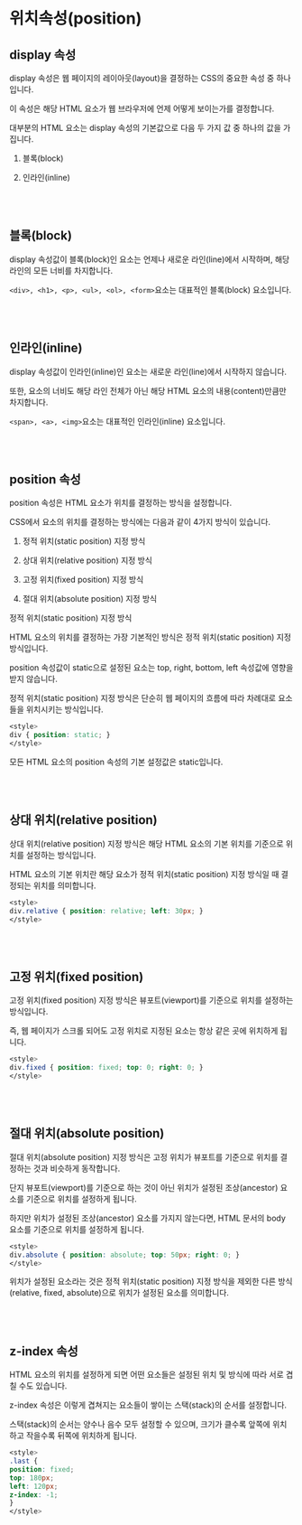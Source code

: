 # 위치속성(position)

## display 속성

display 속성은 웹 페이지의 레이아웃(layout)을 결정하는 CSS의 중요한 속성 중 하나입니다.

이 속성은 해당 HTML 요소가 웹 브라우저에 언제 어떻게 보이는가를 결정합니다.

대부분의 HTML 요소는 display 속성의 기본값으로 다음 두 가지 값 중 하나의 값을 가집니다.

1. 블록(block)

2. 인라인(inline)

<br /><br />

## 블록(block)

display 속성값이 블록(block)인 요소는 언제나 새로운 라인(line)에서 시작하며, 해당 라인의 모든 너비를 차지합니다.

`<div>, <h1>, <p>, <ul>, <ol>, <form>`요소는 대표적인 블록(block) 요소입니다.

<br /><br />

## 인라인(inline)

display 속성값이 인라인(inline)인 요소는 새로운 라인(line)에서 시작하지 않습니다.

또한, 요소의 너비도 해당 라인 전체가 아닌 해당 HTML 요소의 내용(content)만큼만 차지합니다.

`<span>, <a>, <img>`요소는 대표적인 인라인(inline) 요소입니다.

<br /><br />

## position 속성

position 속성은 HTML 요소가 위치를 결정하는 방식을 설정합니다.

CSS에서 요소의 위치를 결정하는 방식에는 다음과 같이 4가지 방식이 있습니다.

1. 정적 위치(static position) 지정 방식

2. 상대 위치(relative position) 지정 방식

3. 고정 위치(fixed position) 지정 방식

4. 절대 위치(absolute position) 지정 방식

정적 위치(static position) 지정 방식

HTML 요소의 위치를 결정하는 가장 기본적인 방식은 정적 위치(static position) 지정 방식입니다.

position 속성값이 static으로 설정된 요소는 top, right, bottom, left 속성값에 영향을 받지 않습니다.

정적 위치(static position) 지정 방식은 단순히 웹 페이지의 흐름에 따라 차례대로 요소들을 위치시키는 방식입니다.

```css
<style>
div { position: static; }
</style>
```

모든 HTML 요소의 position 속성의 기본 설정값은 static입니다.

<br /><br />

## 상대 위치(relative position)

상대 위치(relative position) 지정 방식은 해당 HTML 요소의 기본 위치를 기준으로 위치를 설정하는 방식입니다.

HTML 요소의 기본 위치란 해당 요소가 정적 위치(static position) 지정 방식일 때 결정되는 위치를 의미합니다.

```css
<style>
div.relative { position: relative; left: 30px; }
</style>
```

<br /><br />

## 고정 위치(fixed position)

고정 위치(fixed position) 지정 방식은 뷰포트(viewport)를 기준으로 위치를 설정하는 방식입니다.

즉, 웹 페이지가 스크롤 되어도 고정 위치로 지정된 요소는 항상 같은 곳에 위치하게 됩니다.

```css
<style>
div.fixed { position: fixed; top: 0; right: 0; }
</style>
```

<br /><br />

## 절대 위치(absolute position)

절대 위치(absolute position) 지정 방식은 고정 위치가 뷰포트를 기준으로 위치를 결정하는 것과 비슷하게 동작합니다.

단지 뷰포트(viewport)를 기준으로 하는 것이 아닌 위치가 설정된 조상(ancestor) 요소를 기준으로 위치를 설정하게 됩니다.

하지만 위치가 설정된 조상(ancestor) 요소를 가지지 않는다면, HTML 문서의 body 요소를 기준으로 위치를 설정하게 됩니다.

```css
<style>
div.absolute { position: absolute; top: 50px; right: 0; }
</style>
```

위치가 설정된 요소라는 것은 정적 위치(static position) 지정 방식을 제외한 다른 방식(relative, fixed, absolute)으로 위치가 설정된 요소를 의미합니다.

<br /><br />

## z-index 속성

HTML 요소의 위치를 설정하게 되면 어떤 요소들은 설정된 위치 및 방식에 따라 서로 겹칠 수도 있습니다.

z-index 속성은 이렇게 겹쳐지는 요소들이 쌓이는 스택(stack)의 순서를 설정합니다.

스택(stack)의 순서는 양수나 음수 모두 설정할 수 있으며, 크기가 클수록 앞쪽에 위치하고 작을수록 뒤쪽에 위치하게 됩니다.

```css
<style>
.last {
position: fixed;
top: 180px;
left: 120px;
z-index: -1;
}
</style>
```
